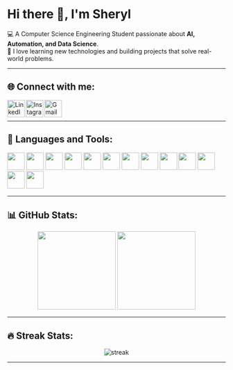 # Hi there 👋, I'm Sheryl  

💻 A Computer Science Engineering Student passionate about **AI, Automation, and Data Science**.  
🌱 I love learning new technologies and building projects that solve real-world problems.  

---

## 🌐 Connect with me:
<a href="https://www.linkedin.com/in/sheryl-mathew-079b43253/">
  <img align="left" alt="LinkedIn" width="40px" src="https://cdn.jsdelivr.net/gh/devicons/devicon/icons/linkedin/linkedin-original.svg"/>
</a>
<a href="https://www.instagram.com/sheryllxx_/">
  <img align="left" alt="Instagram" width="40px" src="https://cdn.jsdelivr.net/gh/devicons/devicon/icons/instagram/instagram-original.svg"/>
</a>
<a href="mailto:sherylmatthew19@gmail.com">
  <img align="left" alt="Gmail" width="40px" src="https://cdn.jsdelivr.net/gh/devicons/devicon/icons/google/google-original.svg"/>
</a>
<br/><br/>

---

## 🚀 Languages and Tools:
<p align="left">
  <img src="https://cdn.jsdelivr.net/gh/devicons/devicon/icons/java/java-original.svg" width="40" height="40"/>
  <img src="https://cdn.jsdelivr.net/gh/devicons/devicon/icons/python/python-original.svg" width="40" height="40"/>
  <img src="https://cdn.jsdelivr.net/gh/devicons/devicon/icons/cplusplus/cplusplus-original.svg" width="40" height="40"/>
  <img src="https://cdn.jsdelivr.net/gh/devicons/devicon/icons/javascript/javascript-original.svg" width="40" height="40"/>
  <img src="https://cdn.jsdelivr.net/gh/devicons/devicon/icons/html5/html5-original.svg" width="40" height="40"/>
  <img src="https://cdn.jsdelivr.net/gh/devicons/devicon/icons/css3/css3-original.svg" width="40" height="40"/>
  <img src="https://cdn.jsdelivr.net/gh/devicons/devicon/icons/docker/docker-original.svg" width="40" height="40"/>
  <img src="https://cdn.jsdelivr.net/gh/devicons/devicon/icons/git/git-original.svg" width="40" height="40"/>
  <img src="https://cdn.jsdelivr.net/gh/devicons/devicon/icons/github/github-original.svg" width="40" height="40"/>
  <img src="https://cdn.jsdelivr.net/gh/devicons/devicon/icons/tensorflow/tensorflow-original.svg" width="40" height="40"/>
  <img src="https://cdn.jsdelivr.net/gh/devicons/devicon/icons/keras/keras-original.svg" width="40" height="40"/>
  <img src="https://cdn.jsdelivr.net/gh/devicons/devicon/icons/mysql/mysql-original.svg" width="40" height="40"/>
  <img src="https://cdn.jsdelivr.net/gh/devicons/devicon/icons/mongodb/mongodb-original.svg" width="40" height="40"/>
</p>

---

## 📊 GitHub Stats:
<p align="center">
  <img src="https://github-readme-stats.vercel.app/api?username=sherylmatthew&show_icons=true&theme=tokyonight" height="180em"/>
  <img src="https://github-readme-stats.vercel.app/api/top-langs/?username=sherylmatthew&layout=compact&theme=tokyonight" height="180em"/>
</p>

---

## 🔥 Streak Stats:
<p align="center">
  <img src="https://github-readme-streak-stats.herokuapp.com/?user=sherylmatthew&theme=tokyonight" alt="streak"/>
</p>

---


